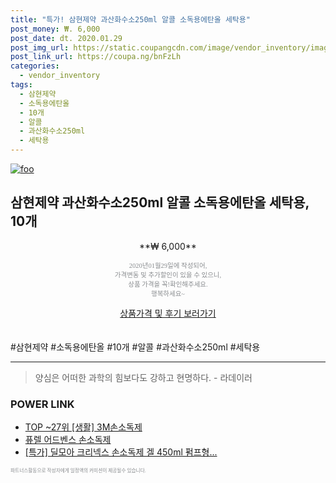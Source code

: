 ```yaml
--- 
title: "특가! 삼현제약 과산화수소250ml 알콜 소독용에탄올 세탁용" 
post_money: ₩. 6,000 
post_date: dt. 2020.01.29 
post_img_url: https://static.coupangcdn.com/image/vendor_inventory/images/2016/07/29/16/1/9f784c89-1117-4063-9a2f-3daf07747618.jpg 
post_link_url: https://coupa.ng/bnFzLh 
categories: 
  - vendor_inventory 
tags: 
  - 삼현제약 
  - 소독용에탄올 
  - 10개 
  - 알콜 
  - 과산화수소250ml 
  - 세탁용 
--- 
```

[![foo](https://static.coupangcdn.com/image/vendor_inventory/images/2016/07/29/16/1/9f784c89-1117-4063-9a2f-3daf07747618.jpg)](https://coupa.ng/bnFzLh) 

## 삼현제약 과산화수소250ml 알콜 소독용에탄올 세탁용, 10개 
<p style="text-align: center;">**₩ 6,000**</p> 
<p style="text-align: center;"><span style="color: #898c8f; font-family: Georgia,Times,serif; font-size: 0.75em;">2020년01월29일에 작성되어, <br>가격변동 및 추가할인이 있을 수 있으니,<br> 상품 가격을 꼭!확인해주세요.<br>행복하세요~</span> 
</p>	 
<div markdown="0" style="text-align: center;"><a href="https://coupa.ng/bnFzLh" class="btn btn--success">상품가격 및 후기 보러가기</a></div> 
<br><br> 
  #삼현제약 #소독용에탄올 #10개 #알콜 #과산화수소250ml #세탁용 
<hr> 

> 양심은 어떠한 과학의 힘보다도 강하고 현명하다. - 라데이러 


### POWER LINK

* <a href="https://blog.naver.com/an0733/221785220540" target="_blank"> TOP ~27위 [생활] 3M손소독제</a>
* <a href="https://blog.naver.com/fasyy4321/221786978898" target="_blank">퓨렐 어드벤스 손소독제</a>
* <a href="https://blog.naver.com/sakai111/221790434727" target="_blank">[특가] 딜모아 크리넥스 손소독제 겔 450ml 펌프형...</a>

<span style="color: #898c8f; font-family: Georgia,Times,serif; font-size: 0.55em;">파트너스활동으로 작성자에게 일정액의 커미션이 제공될수 있습니다.</span> 
